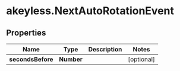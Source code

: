# akeyless.NextAutoRotationEvent

## Properties

Name | Type | Description | Notes
------------ | ------------- | ------------- | -------------
**secondsBefore** | **Number** |  | [optional] 


